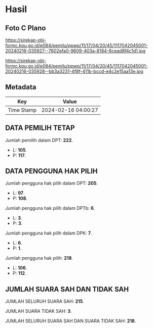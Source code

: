 # Hasil

## Foto C Plano

https://sirekap-obj-formc.kpu.go.id/e084/pemilu/ppwp/11/17/04/20/45/1117042045001-20240216-035927--7602efa0-9609-403a-8184-6cead8f4c1d1.jpg

https://sirekap-obj-formc.kpu.go.id/e084/pemilu/ppwp/11/17/04/20/45/1117042045001-20240216-035928--bb3a3231-4f8f-411b-bccd-e4c2e15aa13e.jpg


## Metadata

| Key        | Value               |
| ---------- | ------------------- |
| Time Stamp | 2024-02-16 04:00:27 |


## DATA PEMILIH TETAP

Jumlah pemilih dalam DPT: **222**.
 * L: **105**.
 * P: **117**.

## DATA PENGGUNA HAK PILIH

Jumlah pengguna hak pilih dalam DPT: **205**.
 * L: **97**.
 * P: **108**.

Jumlah pengguna hak pilih dalam DPTb: **6**.
 * L: **3**.
 * P: **3**.

Jumlah pengguna hak pilih dalam DPK: **7**.
 * L: **6**.
 * P: **1**.

Jumlah pengguna hak pilih: **218**.
 * L: **106**.
 * P: **112**.

## JUMLAH SUARA SAH DAN TIDAK SAH

JUMLAH SELURUH SUARA SAH: **215**.

JUMLAH SUARA TIDAK SAH: **3**.

JUMLAH SELURUH SUARA SAH DAN SUARA TIDAK SAH: **218**.


